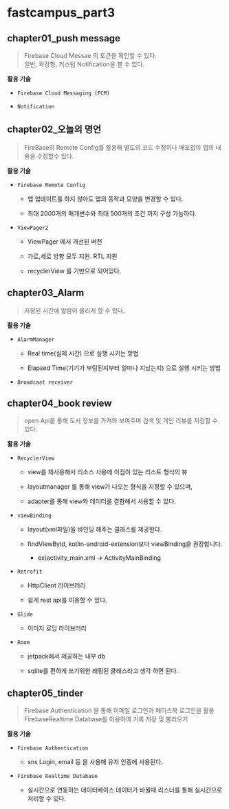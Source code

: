 # fastcampus_part3

## chapter01_push message

> Firebase Cloud Messae 의 토큰을 확인할 수 있다.<br>
일반, 확장형, 커스텀 Notification을 볼 수 있다.


**활용 기술**

- `Firebase Cloud Messaging (FCM)`

- `Notification`

## chapter02_오늘의 명언

> FireBase의 Remote Config를 활용해 별도의 코드 수정이나 배포없이 앱의 내용을 수정할수 있다.


**활용 기술**

- `Firebase Remote Config`

    - 앱 업데이트를 하지 않아도 앱의 동작과 모양을 변경할 수 있다.

    - 최대 2000개의 매개변수와 최대 500개의 조건 까지 구성 가능하다.

- `ViewPager2`

    - ViewPager 에서 개선된 버전
  
    - 가로,세로 방향 모두 지원. RTL 지원
  
    - recyclerView 를 기반으로 되어있다.

## chapter03_Alarm

> 지정된 시간에 알람이 울리게 할 수 있다.

**활용 기술**

 - `AlarmManager`

    - Real time(실제 시간) 으로 실행 시키는 방법
  
    - Elapsed Time(기기가 부팅된지부터 얼마나 지났는지) 으로 실행 시키는 방법

 - `Broadcast receiver`

## chapter04_book review

 > open Api를 통해 도서 정보를 가져와 보여주며 검색 및 개인 리뷰를 저장할 수 있다.

**활용 기술**

 - `RecyclerView`
 
    - view를 재사용해서 리소스 사용에 이점이 있는 리스트 형식의 뷰

    - layoutmanager 를 통해 view가 나오는 형식을 지정할 수 있으며,

    - adapter를 통해 view와 데이터를 결합해서 사용할 수 있다.

 - `viewBinding`

    - layout(xml파일)을 바인딩 해주는 클래스를 제공한다.

    - findViewById, kotlin-android-extension보다 viewBinding을 권장합니다.
    
      - ex)activity_main.xml -> ActivityMainBinding

 - `Retrofit`

    - HttpClient 라이브러리
    
    - 쉽게 rest api를 이용할 수 있다.
    
 - `Glide`

    - 이미지 로딩 라이브러리

 - `Room`

    - jetpack에서 제공하는 내부 db

    - sqlite를 편하게 쓰기위한 래핑된 클래스라고 생각 하면 된다.



## chapter05_tinder

 > Firebase Authentication 을 통해 이메일 로그인과 페이스북 로그인을 활용<br>
 FirebaseRealtime Database를 이용하여 기록 저장 및 불러오기


**활용 기술**

 - `Firebase Authentication`

   - sns Login, email 등 을 사용해 유저 인증에 사용된다.
  

 - `Firebase Realtime Database`

   - 실시간으로 연동하는 데이터베이스 데이터가 바뀔때 리스너를 통해 실시간으로 처리할 수 있다.